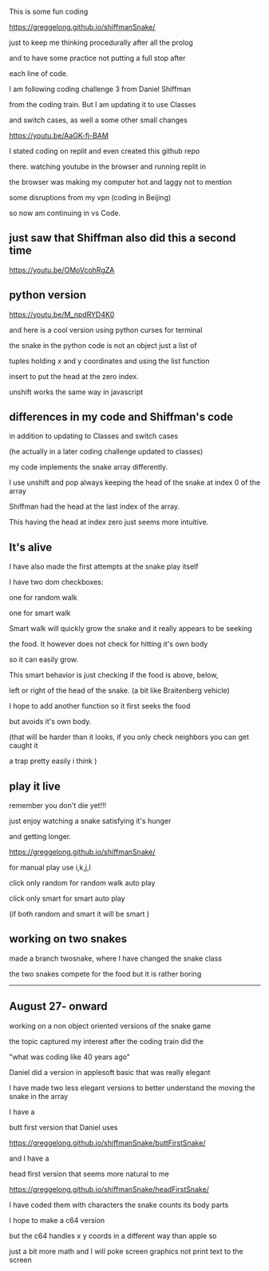 This is some fun coding

https://greggelong.github.io/shiffmanSnake/

just to keep me thinking procedurally after all the prolog

and to have some practice not putting a full stop after

each line of code.

I am following coding challenge 3 from Daniel Shiffman

from the coding train.  But I am updating it to use Classes

and switch cases, as well a some other small changes 

https://youtu.be/AaGK-fj-BAM

I stated coding on replit and even created this github repo

there. watching youtube in the browser and running replit in 

the browser was making my computer hot and laggy not to mention

some disruptions from my vpn (coding in Beijing)

so now am continuing in vs Code.

## just saw that Shiffman also did this a second time

https://youtu.be/OMoVcohRgZA


## python version

https://youtu.be/M_npdRYD4K0

and here is a cool version using python curses for terminal

the snake in the python code is not an object just a list of

tuples holding x and y coordinates and using the list function 

insert to put the head at the zero index.

unshift works the same way in javascript 


## differences in my code and Shiffman's code

in addition to updating to Classes and switch cases 

(he actually in a later coding challenge updated to classes)

my code implements the snake array differently.  

I use unshift and pop always keeping the head of the snake at index 0 of the array

Shiffman had the head at the last index of the array.

This having the head at index zero just seems more intuitive.


## It's alive

I have also made the first attempts at the snake play itself

I have two dom checkboxes:

one for random walk

one for smart walk

Smart walk will quickly grow the snake and it really appears to be seeking 

the food.  It however does not check for hitting it's own body

so it can easily grow.  

This smart behavior is just checking if the food is above, below,

left or right of the head of the snake. (a bit like Braitenberg vehicle)

I hope to add another function so it first seeks the food

but avoids it's own body.
 
 (that will be harder than it looks, if you only check neighbors you can get caught it
 
 a trap pretty easily i think )

 
 ## play it live

 remember you don't die yet!!!

 just enjoy watching a snake satisfying it's hunger

 and getting longer.
 

 https://greggelong.github.io/shiffmanSnake/

 for manual play use i,k,j,l

 click only random for random walk auto play

 click only smart for smart auto play

 (if both random and smart it will be smart )

## working on two snakes

made a branch twosnake, where I have changed the snake class

the two snakes compete for the food but it is rather boring


-----

##  August 27- onward

working on a non object oriented versions of the snake game

the topic captured my interest after the coding train did the 

"what was coding like 40 years ago"  

Daniel did a version in applesoft basic that was really elegant

I have made two less elegant versions to better understand the moving the snake in the array

I have a 

butt first version that Daniel uses

https://greggelong.github.io/shiffmanSnake/buttFirstSnake/

and I have a 

head first version that seems more natural to me

https://greggelong.github.io/shiffmanSnake/headFirstSnake/

I have coded them with characters the snake counts its body parts 


I hope to make a c64 version 

but the c64 handles x y coords in a different way than apple so

just a bit more math and I will poke screen graphics not  print text to the screen

